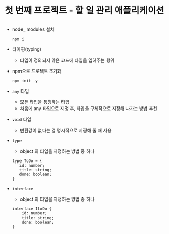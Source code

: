 # 첫 번째 프로젝트 - 할 일 관리 애플리케이션

## 

- node_ modules 설치
    ```
    npm i
    ```

- 타이핑(typing)  
    - 타입이 정의되지 않은 코드에 타입을 입혀주는 행위

- npm으로 프로젝트 초기화
    ```
    npm init -y
    ```

- `any` 타입   
    - 모든 타입을 통칭하는 타입  
    - 처음에 any 타입으로 지정 후, 타입을 구체적으로 지정해 나가는 방법 추천

- `void` 타입  
    - 반환값이 없다는 걸 명시적으로 지정해 줄 때 사용

- `type`
    - object 의 타입을 지정하는 방법 중 하나
    ```
    type ToDo = {
       id: number;
       title: string;
       done: boolean;
    }
    ```

- `interface`
    - object 의 타입을 지정하는 방법 중 하나
    ```
    interface ItoDo {
        id: number;
        title: string;
        done: boolean;
    }
    ```


